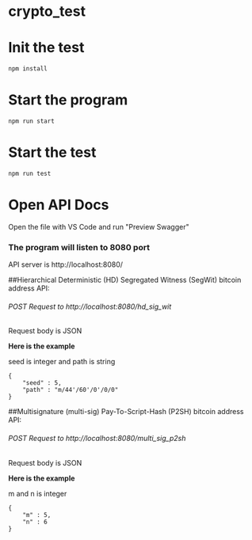# crypto_test

# **Init the test**

    npm install

# **Start the program**

    npm run start

# **Start the test**

    npm run test

# **Open API Docs**

Open the file with VS Code and run "Preview Swagger"



### The program will listen to 8080 port

API server is http://localhost:8080/

##Hierarchical Deterministic (HD) Segregated Witness (SegWit) bitcoin address API:

###### POST Request to http://localhost:8080/hd_sig_wit
Request body is JSON

**Here is the example**

seed is integer and path is string

    { 
        "seed" : 5, 
        "path" : "m/44'/60'/0'/0/0" 
    }


##Multisignature (multi-sig) Pay-To-Script-Hash (P2SH) bitcoin address API:
###### POST Request to http://localhost:8080/multi_sig_p2sh
Request body is JSON

**Here is the example**
 
m and n is integer

    { 
        "m" : 5, 
        "n" : 6
    }

